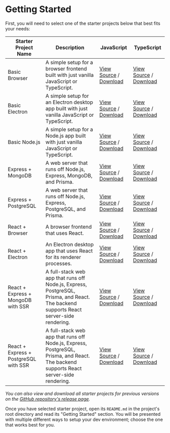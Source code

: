 # Getting Started

First, you will need to select one of the starter projects below that best fits your needs:

| Starter Project Name                  | Description                                                                                                                           | JavaScript                                                                                                                                                                                                                                      | TypeScript                                                                                                                                                                                                                                            |
| ------------------------------------- | ------------------------------------------------------------------------------------------------------------------------------------- | ----------------------------------------------------------------------------------------------------------------------------------------------------------------------------------------------------------------------------------------------- | ----------------------------------------------------------------------------------------------------------------------------------------------------------------------------------------------------------------------------------------------------- |
| Basic Browser                         | A simple setup for a browser frontend built with just vanilla JavaScript or TypeScript.                                               | [View Source](https://github.com/mattlean/lean-js-app-starter/tree/v1.0.0/starters/basic-browser) / [Download](https://github.com/mattlean/lean-js-app-starter/releases/download/v1.0.0/ljas-basic-browser_1-0-0.zip)                           | [View Source](https://github.com/mattlean/lean-js-app-starter/tree/v1.0.0/starters/basic-browser-ts) / [Download](https://github.com/mattlean/lean-js-app-starter/releases/download/v1.0.0/ljas-basic-browser-ts_1-0-0.zip)                           |
| Basic Electron                        | A simple setup for an Electron desktop app built with just vanilla JavaScript or TypeScript.                                          | [View Source](https://github.com/mattlean/lean-js-app-starter/tree/v1.0.0/starters/basic-electron) / [Download](https://github.com/mattlean/lean-js-app-starter/releases/download/v1.0.0/ljas-basic-electron_1-0-0.zip)                         | [View Source](https://github.com/mattlean/lean-js-app-starter/tree/v1.0.0/starters/basic-electron-ts) / [Download](https://github.com/mattlean/lean-js-app-starter/releases/download/v1.0.0/ljas-basic-electron-ts_1-0-0.zip)                         |
| Basic Node.js                         | A simple setup for a Node.js app built with just vanilla JavaScript or TypeScript.                                                    | [View Source](https://github.com/mattlean/lean-js-app-starter/tree/v1.0.0/starters/basic-node) / [Download](https://github.com/mattlean/lean-js-app-starter/releases/download/v1.0.0/ljas-basic-node_1-0-0.zip)                                 | [View Source](https://github.com/mattlean/lean-js-app-starter/tree/v1.0.0/starters/basic-node-ts) / [Download](https://github.com/mattlean/lean-js-app-starter/releases/download/v1.0.0/ljas-basic-node-ts_1-0-0.zip)                                 |
| Express + MongoDB                     | A web server that runs off Node.js, Express, MongoDB, and Prisma.                                                                     | [View Source](https://github.com/mattlean/lean-js-app-starter/tree/v1.0.0/starters/express-mongo) / [Download](https://github.com/mattlean/lean-js-app-starter/releases/download/v1.0.0/ljas-express-mongo_1-0-0.zip)                           | [View Source](https://github.com/mattlean/lean-js-app-starter/tree/v1.0.0/starters/express-mongo-ts) / [Download](https://github.com/mattlean/lean-js-app-starter/releases/download/v1.0.0/ljas-express-mongo-ts_1-0-0.zip)                           |
| Express + PostgreSQL                  | A web server that runs off Node.js, Express, PostgreSQL, and Prisma.                                                                  | [View Source](https://github.com/mattlean/lean-js-app-starter/tree/v1.0.0/starters/express-postgres) / [Download](https://github.com/mattlean/lean-js-app-starter/releases/download/v1.0.0/ljas-express-postgres_1-0-0.zip)                     | [View Source](https://github.com/mattlean/lean-js-app-starter/tree/v1.0.0/starters/express-postgres-ts) / [Download](https://github.com/mattlean/lean-js-app-starter/releases/download/v1.0.0/ljas-express-postgres-ts_1-0-0.zip)                     |
| React + Browser                       | A browser frontend that uses React.                                                                                                   | [View Source](https://github.com/mattlean/lean-js-app-starter/tree/v1.0.0/starters/react-browser) / [Download](https://github.com/mattlean/lean-js-app-starter/releases/download/v1.0.0/ljas-react-browser_1-0-0.zip)                           | [View Source](https://github.com/mattlean/lean-js-app-starter/tree/v1.0.0/starters/react-browser-ts) / [Download](https://github.com/mattlean/lean-js-app-starter/releases/download/v1.0.0/ljas-react-browser-ts_1-0-0.zip)                           |
| React + Electron                      | An Electron desktop app that uses React for its renderer processes.                                                                   | [View Source](https://github.com/mattlean/lean-js-app-starter/tree/v1.0.0/starters/react-electron) / [Download](https://github.com/mattlean/lean-js-app-starter/releases/download/v1.0.0/ljas-react-electron_1-0-0.zip)                         | [View Source](https://github.com/mattlean/lean-js-app-starter/tree/v1.0.0/starters/react-electron-ts) / [Download](https://github.com/mattlean/lean-js-app-starter/releases/download/v1.0.0/ljas-react-electron-ts_1-0-0.zip)                         |
| React + Express + MongoDB with SSR    | A full-stack web app that runs off Node.js, Express, PostgreSQL, Prisma, and React. The backend supports React server-side rendering. | [View Source](https://github.com/mattlean/lean-js-app-starter/tree/v1.0.0/starters/react-express-mongo-ssr) / [Download](https://github.com/mattlean/lean-js-app-starter/releases/download/v1.0.0/ljas-react-express-mongo-ssr_1-0-0.zip)       | [View Source](https://github.com/mattlean/lean-js-app-starter/tree/v1.0.0/starters/react-express-mongo-ssr-ts) / [Download](https://github.com/mattlean/lean-js-app-starter/releases/download/v1.0.0/ljas-react-express-mongo-ssr-ts_1-0-0.zip)       |
| React + Express + PostgreSQL with SSR | A full-stack web app that runs off Node.js, Express, PostgreSQL, Prisma, and React. The backend supports React server-side rendering. | [View Source](https://github.com/mattlean/lean-js-app-starter/tree/v1.0.0/starters/react-express-postgres-ssr) / [Download](https://github.com/mattlean/lean-js-app-starter/releases/download/v1.0.0/ljas-react-express-postgres-ssr_1-0-0.zip) | [View Source](https://github.com/mattlean/lean-js-app-starter/tree/v1.0.0/starters/react-express-postgres-ssr-ts) / [Download](https://github.com/mattlean/lean-js-app-starter/releases/download/v1.0.0/ljas-react-express-postgres-ssr-ts_1-0-0.zip) |

_You can also view and download all starter projects for previous versions on the [GitHub repository's release page](https://github.com/mattlean/lean-js-app-starter/releases)._

Once you have selected starter project, open its `README.md` in the project's root directory and read its "Getting Started" section. You will be presented with multiple different ways to setup your dev environment; choose the one that works best for you.
